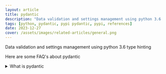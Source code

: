 ```yaml
---
layout: article
title: pydantic
description: "Data validation and settings management using python 3.6 type hinting"
tags: [python, pydantic, pypi pydantic, pypi, references]
date: 2023-12-27
cover: /assets/images/related-articles/general.png
---
```


Data validation and settings management using python 3.6 type hinting

Here are some FAQ's about pydantic
<details>
<summary>What is pydantic</summary>
Data validation and settings management using python 3.6 type hinting
</details>
